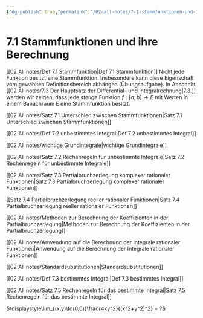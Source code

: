 ```yaml
---
{"dg-publish":true,"permalink":"/02-all-notes/7-1-stammfunktionen-und-ihre-berechnung/","dgHomeLink":true,"dgPassFrontmatter":false}
---
```


# 7.1 Stammfunktionen und ihre Berechnung 

[[02 All notes/Def 7.1 Stammfunktion|Def 7.1 Stammfunktion]]
Nicht jede Funktion besitzt eine Stammfunktion. Insbesondere kann diese Eigenschaft vom gewählten Definitionsbereich abhängen (Übungsaufgabe). In Abschnitt [[02 All notes/7.3 Der Hauptsatz der Differential- und Integralrechnung|7.3.]] werden wir zeigen, dass jede _stetige_ Funktion $f : [a, b]\to E$ mit Werten in einem Banachraum E eine Stammfunktion besitzt. 

[[02 All notes/Satz 7.1 Unterschied zwischen Stammfunktionen|Satz 7.1 Unterschied zwischen Stammfunktionen]]

[[02 All notes/Def 7.2 unbestimmtes Integral|Def 7.2 unbestimmtes Integral]]

[[02 All notes/wichtige Grundintegrale|wichtige Grundintegrale]]

[[02 All notes/Satz 7.2 Rechenregeln für unbestimmte Integrale|Satz 7.2 Rechenregeln für unbestimmte Integrale]]

[[02 All notes/Satz 7.3 Partialbruchzerlegung komplexer rationaler Funktionen|Satz 7.3 Partialbruchzerlegung komplexer rationaler Funktionen]]

[[Satz 7.4 Partialbruchzerlegung reeller rationaler Funktionen|Satz 7.4 Partialbruchzerlegung reeller rationaler Funktionen]]

[[02 All notes/Methoden zur Berechnung der Koeffizienten in der Partialbruchzerlegung|Methoden zur Berechnung der Koeffizienten in der Partialbruchzerlegung]] 

[[02 All notes/Anwendung auf die Berechnung der Integrale rationaler Funktionen|Anwendung auf die Berechnung der Integrale rationaler Funktionen]]

[[02 All notes/Standardsubstitutionen|Standardsubstitutionen]]

[[02 All notes/Def 7.3 bestimmtes Integral|Def 7.3 bestimmtes Integral]]

[[02 All notes/Satz 7.5 Rechenregeln für das bestimmte Integral|Satz 7.5 Rechenregeln für das bestimmte Integral]]


$\displaystyle\lim_{(x,y)\to(0,0)}\frac{4xy^2}{(x^2+y^2)^2} = ?$




